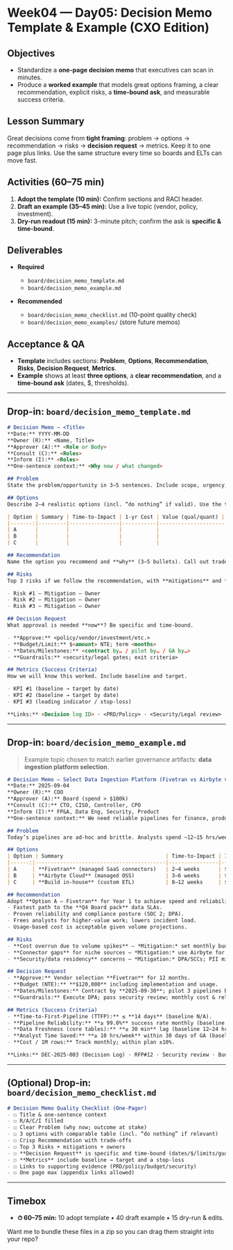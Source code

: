 # Week04 — Day05: Decision Memo Template & Example (CXO Edition)

## Objectives

* Standardize a **one-page decision memo** that executives can scan in minutes.
* Produce a **worked example** that models great options framing, a clear recommendation, explicit risks, a **time-bound ask**, and measurable success criteria.

## Lesson Summary

Great decisions come from **tight framing**: problem → options → recommendation → risks → **decision request** → metrics. Keep it to one page plus links. Use the same structure every time so boards and ELTs can move fast.

## Activities (60–75 min)

1. **Adopt the template (10 min):** Confirm sections and RACI header.
2. **Draft an example (35–45 min):** Use a live topic (vendor, policy, investment).
3. **Dry-run readout (15 min):** 3-minute pitch; confirm the ask is **specific & time-bound**.

## Deliverables

* **Required**

  * `board/decision_memo_template.md`
  * `board/decision_memo_example.md`
* **Recommended**

  * `board/decision_memo_checklist.md` (10-point quality check)
  * `board/decision_memo_examples/` (store future memos)

## Acceptance & QA

* **Template** includes sections: **Problem**, **Options**, **Recommendation**, **Risks**, **Decision Request**, **Metrics**.
* **Example** shows at least **three options**, a **clear recommendation**, and a **time-bound ask** (dates, \$, thresholds).

---

## Drop-in: `board/decision_memo_template.md`

```markdown
# Decision Memo — <Title>
**Date:** YYYY-MM-DD  
**Owner (R):** <Name, Title>  
**Approver (A):** <Role or Body>  
**Consult (C):** <Roles>  
**Inform (I):** <Roles>  
**One-sentence context:** <Why now / what changed>

## Problem
State the problem/opportunity in 3–5 sentences. Include scope, urgency, and the business outcome at stake.

## Options
Describe 2–4 realistic options (incl. “do nothing” if valid). Use the table for comparability.

| Option | Summary | Time-to-Impact | 1-yr Cost | Value (qual/quant) | Risks | Notes |
|-------:|---------|----------------|-----------|---------------------|-------|-------|
| A      |         |                |           |                     |       |       |
| B      |         |                |           |                     |       |       |
| C      |         |                |           |                     |       |       |

## Recommendation
Name the option you recommend and **why** (3–5 bullets). Call out trade-offs explicitly.

## Risks
Top 3 risks if we follow the recommendation, with **mitigations** and **owners**.

- Risk #1 — Mitigation — Owner  
- Risk #2 — Mitigation — Owner  
- Risk #3 — Mitigation — Owner

## Decision Request
What approval is needed **now**? Be specific and time-bound.

- **Approve:** <policy/vendor/investment/etc.>  
- **Budget/Limit:** $<amount> NTE; term <months>  
- **Dates/Milestones:** <contract by… / pilot by… / GA by…>  
- **Guardrails:** <security/legal gates; exit criteria>  

## Metrics (Success Criteria)
How we will know this worked. Include baseline and target.

- KPI #1 (baseline → target by date)  
- KPI #2 (baseline → target by date)  
- KPI #3 (leading indicator / stop-loss)

**Links:** <Decision log ID> · <PRD/Policy> · <Security/Legal review> · <Budget model>
```

---

## Drop-in: `board/decision_memo_example.md`

> Example topic chosen to match earlier governance artifacts: **data ingestion platform selection**.

```markdown
# Decision Memo — Select Data Ingestion Platform (Fivetran vs Airbyte vs Build)
**Date:** 2025-09-04  
**Owner (R):** COO  
**Approver (A):** Board (spend > $100k)  
**Consult (C):** CTO, CISO, Controller, CPO  
**Inform (I):** FP&A, Data Eng, Security, Product  
**One-sentence context:** We need reliable pipelines for finance, product, and customer KPIs to standardize the Board pack and reduce manual wrangling.

## Problem
Today’s pipelines are ad-hoc and brittle. Analysts spend ~12–15 hrs/week on manual loads and fixes. KPI timeliness blocks Board/ELT visibility and model evaluation for AI features. We need a managed, auditable ingestion layer with 30-minute freshness for core tables.

## Options
| Option | Summary                                 | Time-to-Impact | 1-yr Cost (NTE) | Value (qual/quant)                                 | Risks                         | Notes |
|------:|------------------------------------------|----------------|-----------------|----------------------------------------------------|-------------------------------|------|
| A     | **Fivetran** (managed SaaS connectors)   | 2–4 weeks      | $90–120k        | 12–15 hrs/wk saved; 99% sync reliability; SLAs     | Vendor lock-in; usage costs   | SOC 2, DPA available |
| B     | **Airbyte Cloud** (managed OSS)          | 3–6 weeks      | $30–60k         | Flexibility; lower license; good coverage          | More tuning; reliability risk | Needs in-house SRE time |
| C     | **Build in-house** (custom ETL)          | 8–12 weeks     | $180–240k       | Full control; no license                           | Delivery risk; key-person     | Slower to first value |

## Recommendation
Adopt **Option A — Fivetran** for Year 1 to achieve speed and reliability, while retaining Option B as a future hedge for niche sources.
- Fastest path to the **Q4 Board pack** data SLAs.  
- Proven reliability and compliance posture (SOC 2; DPA).  
- Frees analysts for higher-value work; lowers incident load.  
- Usage-based cost is acceptable given volume projections.

## Risks
- **Cost overrun due to volume spikes** — *Mitigation:* set monthly budget alerts; tiered sync frequency; archive cold tables — **Owner:** FP&A.  
- **Connector gaps** for niche sources — *Mitigation:* use Airbyte for edge cases; request vendor roadmap — **Owner:** Data Eng.  
- **Security/data residency** concerns — *Mitigation:* DPA/SCCs; PII minimization; encryption & access reviews — **Owner:** CISO.

## Decision Request
- **Approve:** Vendor selection **Fivetran** for 12 months.  
- **Budget (NTE):** **$120,000** including implementation and usage.  
- **Dates/Milestones:** Contract by **2025-09-30**; pilot 3 pipelines by **2025-10-15**; GA for finance/product/customer tables by **2025-11-15**.  
- **Guardrails:** Execute DPA; pass security review; monthly cost & reliability report to ELT; exit to Airbyte if reliability < 98% for two consecutive months.

## Metrics (Success Criteria)
- **Time-to-First-Pipeline (TTFP):** ≤ **14 days** (baseline N/A).  
- **Pipeline Reliability:** **≥ 99.0%** success rate monthly (baseline ~94%).  
- **Data Freshness (core tables):** **≤ 30 min** lag (baseline 12–24 hrs).  
- **Analyst Time Saved:** **≥ 10 hrs/week** within 30 days of GA (baseline 0).  
- **Cost / 1M rows:** Track monthly; within plan ±10%.

**Links:** DEC-2025-003 (Decision Log) · RFP#12 · Security review · Budget model v3
```

---

## (Optional) Drop-in: `board/decision_memo_checklist.md`

```markdown
# Decision Memo Quality Checklist (One-Pager)
- ☐ Title & one-sentence context
- ☐ R/A/C/I filled
- ☐ Clear Problem (why now; outcome at stake)
- ☐ 3 options with comparable table (incl. “do nothing” if relevant)
- ☐ Crisp Recommendation with trade-offs
- ☐ Top 3 Risks + mitigations + owners
- ☐ **Decision Request** is specific and time-bound (dates/$/limits/guardrails)
- ☐ **Metrics** include baseline → target and a stop-loss
- ☐ Links to supporting evidence (PRD/policy/budget/security)
- ☐ One page max (appendix links allowed)
```

---

## Timebox

* **⏱ 60–75 min:** 10 adopt template • 40 draft example • 15 dry-run & edits.

Want me to bundle these files in a zip so you can drag them straight into your repo?
